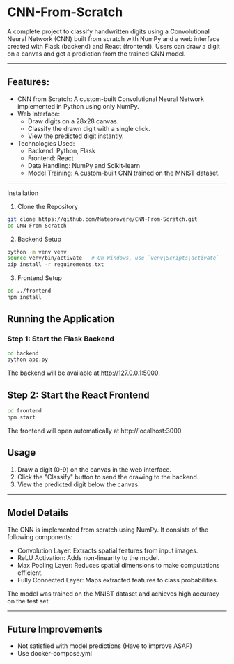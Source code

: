 # CNN-From-Scratch

A complete project to classify handwritten digits using a Convolutional Neural Network (CNN) built from scratch with NumPy and a web interface created with Flask (backend) and React (frontend). Users can draw a digit on a canvas and get a prediction from the trained CNN model.

---

## Features:
- CNN from Scratch: A custom-built Convolutional Neural Network implemented in Python using only NumPy.
- Web Interface:
    - Draw digits on a 28x28 canvas.
    - Classify the drawn digit with a single click.
    - View the predicted digit instantly.
- Technologies Used:
    - Backend: Python, Flask
    - Frontend: React
    - Data Handling: NumPy and Scikit-learn
    - Model Training: A custom-built CNN trained on the MNIST dataset.

---

Installation
1. Clone the Repository

```bash
git clone https://github.com/Mateorovere/CNN-From-Scratch.git
cd CNN-From-Scratch

```

2. Backend Setup

```bash
python -m venv venv
source venv/bin/activate   # On Windows, use `venv\Scripts\activate`
pip install -r requirements.txt

```

3. Frontend Setup

```bash
cd ../frontend
npm install

```

## Running the Application
### Step 1: Start the Flask Backend

```bash
cd backend
python app.py

```
The backend will be available at http://127.0.0.1:5000.

## Step 2: Start the React Frontend

```bash
cd frontend
npm start

```

The frontend will open automatically at http://localhost:3000.

## Usage
1. Draw a digit (0-9) on the canvas in the web interface.
2. Click the "Classify" button to send the drawing to the backend.
3. View the predicted digit below the canvas.

---

## Model Details
The CNN is implemented from scratch using NumPy. It consists of the following components:

- Convolution Layer: Extracts spatial features from input images.
- ReLU Activation: Adds non-linearity to the model.
- Max Pooling Layer: Reduces spatial dimensions to make computations efficient.
- Fully Connected Layer: Maps extracted features to class probabilities.

The model was trained on the MNIST dataset and achieves high accuracy on the test set.

---

## Future Improvements
- Not satisfied with model predictions (Have to improve ASAP)
- Use docker-compose.yml
